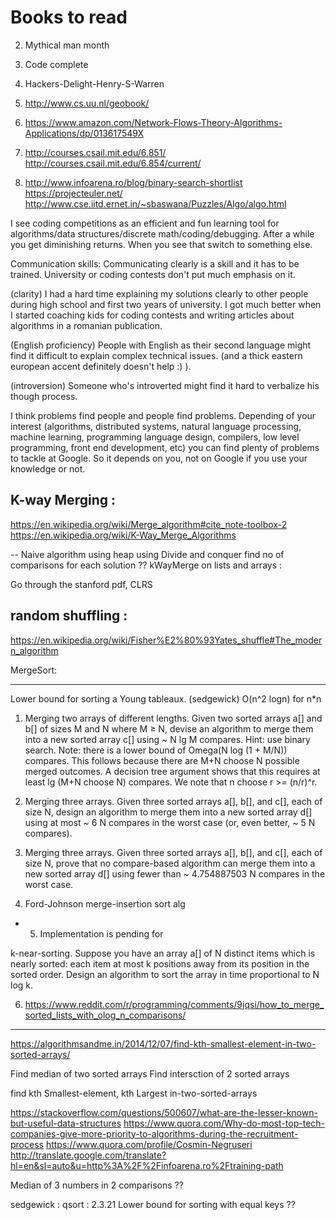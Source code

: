 
# Books to read

2. Mythical man month
3. Code complete
4. Hackers-Delight-Henry-S-Warren
2. http://www.cs.uu.nl/geobook/
6. https://www.amazon.com/Network-Flows-Theory-Algorithms-Applications/dp/013617549X

3. http://courses.csail.mit.edu/6.851/
   http://courses.csail.mit.edu/6.854/current/
4. http://www.infoarena.ro/blog/binary-search-shortlist
https://projecteuler.net/
http://www.cse.iitd.ernet.in/~sbaswana/Puzzles/Algo/algo.html




I see coding competitions as an efficient and fun learning tool for  
algorithms/data structures/discrete math/coding/debugging. 
After a while you get diminishing returns. When you see that switch to something else.


Communication skills: Communicating clearly is a skill and it has to be trained. University or coding contests don't put much emphasis on it.

(clarity) I had a hard time explaining my solutions clearly to other people during high school and first two years of university. I got much better when I started coaching kids for coding contests and writing articles about algorithms in a romanian publication. 

(English proficiency)  People with English as their second language might find it difficult to explain complex technical issues. (and a thick eastern european accent definitely doesn't help :) ).

(introversion) Someone who's introverted might find it hard to verbalize his though process.




I think problems find people and people find problems. 
Depending of your interest (algorithms, distributed systems, 
natural language processing, machine learning, programming 
language design, compilers, low level programming, front end development, etc) 
you can find plenty of problems to tackle at Google. So it depends on you, 
not on Google if you use your knowledge or not.


K-way Merging :
---------------------
https://en.wikipedia.org/wiki/Merge_algorithm#cite_note-toolbox-2
https://en.wikipedia.org/wiki/K-Way_Merge_Algorithms

--
Naive algorithm
using heap
using Divide and conquer 
find no of comparisons for each solution ??
kWayMerge on lists and arrays :

Go through the stanford pdf, CLRS

random shuffling :
-------------------
    
https://en.wikipedia.org/wiki/Fisher%E2%80%93Yates_shuffle#The_modern_algorithm


MergeSort:
*************

Lower bound for sorting a Young tableaux.  (sedgewick)
 O(n^2 logn) for n*n

1. Merging two arrays of different lengths. Given two sorted arrays a[] and b[] of sizes M and N where M ≥ N, devise an algorithm to merge them into a new sorted array c[] using ~ N lg M compares.
Hint: use binary search.
Note: there is a lower bound of Omega(N log (1 + M/N)) compares. This follows because there are M+N choose N possible merged outcomes. A decision tree argument shows that this requires at least lg (M+N choose N) compares. We note that n choose r >= (n/r)^r.

2. Merging three arrays. Given three sorted arrays a[], b[], and c[], each of size N, design an algorithm to merge them into a new sorted array d[] using at most ~ 6 N compares in the worst case (or, even better, ~ 5 N compares).

3. Merging three arrays. Given three sorted arrays a[], b[], and c[], each of size N, prove that no compare-based algorithm can merge them into a new sorted array d[] using fewer than ~ 4.754887503 N compares in the worst case.

4. Ford-Johnson merge-insertion sort alg

* 5. Implementation is pending for 

 k-near-sorting. Suppose you have an array a[] of N distinct items which is nearly sorted: each item at most k positions away from its position in the sorted order. Design an algorithm to sort the array in time proportional to N log k.

6. https://www.reddit.com/r/programming/comments/9jqsi/how_to_merge_sorted_lists_with_olog_n_comparisons/


----
https://algorithmsandme.in/2014/12/07/find-kth-smallest-element-in-two-sorted-arrays/

Find median of two sorted arrays
Find intersction of 2 sorted arrays

find kth Smallest-element, kth Largest in-two-sorted-arrays


https://stackoverflow.com/questions/500607/what-are-the-lesser-known-but-useful-data-structures
https://www.quora.com/Why-do-most-top-tech-companies-give-more-priority-to-algorithms-during-the-recruitment-process
https://www.quora.com/profile/Cosmin-Negruseri
http://translate.google.com/translate?hl=en&sl=auto&u=http%3A%2F%2Finfoarena.ro%2Ftraining-path


Median of 3 numbers in 2 comparisons ??

sedgewick :  qsort :  2.3.21 Lower bound for sorting with equal keys ??






